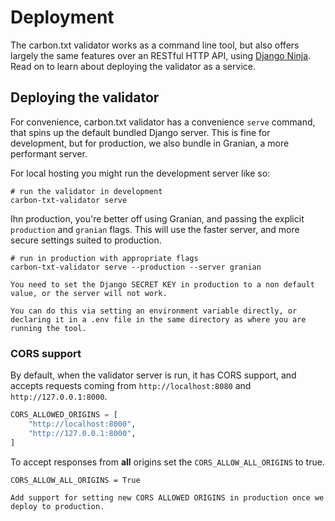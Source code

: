# Deployment

The carbon.txt validator works as a command line tool, but also offers largely
the same features over an RESTful HTTP API, using
[Django Ninja](https://django-ninja.dev/). Read on to learn about deploying the
validator as a service.

## Deploying the validator

For convenience, carbon.txt validator has a convenience `serve` command, that
spins up the default bundled Django server. This is fine for development, but
for production, we also bundle in Granian, a more performant server.

For local hosting you might run the development server like so:

```shell
# run the validator in development
carbon-txt-validator serve
```

Ihn production, you're better off using Granian, and passing the explicit
`production` and `granian` flags. This will use the faster server, and more
secure settings suited to production.

```shell
# run in production with appropriate flags
carbon-txt-validator serve --production --server granian
```

```{warning}
You need to set the Django SECRET KEY in production to a non default value, or the server will not work.

You can do this via setting an environment variable directly, or declaring it in a .env file in the same directory as where you are running the tool.
```

### CORS support

By default, when the validator server is run, it has CORS support, and accepts
requests coming from `http://localhost:8080` and `http://127.0.0.1:8000`.

```python
CORS_ALLOWED_ORIGINS = [
    "http://localhost:8000",
    "http://127.0.0.1:8000",
]
```

To accept responses from **all** origins set the `CORS_ALLOW_ALL_ORIGINS` to
true.

```
CORS_ALLOW_ALL_ORIGINS = True
```

```{admonition} TODO
Add support for setting new CORS ALLOWED ORIGINS in production once we deploy to production.
```
